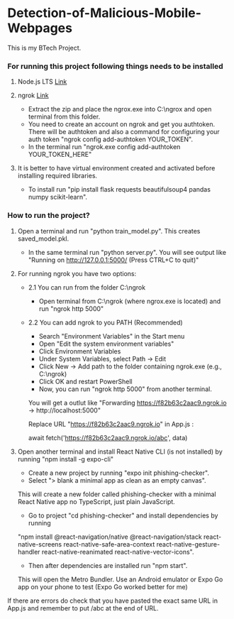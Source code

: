 # Detection-of-Malicious-Mobile-Webpages
This is my BTech Project.

### For running this project following things needs to be installed
1. Node.js LTS [Link](https://nodejs.org/en)

2. ngrok [Link](https://ngrok.com/downloads/windows)
    - Extract the zip and place the ngrox.exe into C:\ngrox and open terminal from this folder.
    - You need to create an account on ngrok and get you authtoken. There will be authtoken and also a command for configuring your auth token "ngrok config add-authtoken YOUR_TOKEN".
    - In the terminal run "ngrok.exe config add-authtoken YOUR_TOKEN_HERE"

3. It is better to have virtual environment created and activated before installing required libraries.
    - To install run "pip install flask requests beautifulsoup4 pandas numpy scikit-learn".

### How to run the project?
1. Open a terminal and run "python train_model.py". This creates saved_model.pkl.
    - In the same terminal run "python server.py". You will see output like "Running on http://127.0.0.1:5000/ (Press CTRL+C to quit)"

2. For running ngrok you have two options:
    - 2.1 You can run from the folder C:\ngrok
        + Open terminal from C:\ngrok (where ngrox.exe is located) and run "ngrok http 5000"

     - 2.2 You can add ngrok to you PATH (Recommended)
        + Search "Environment Variables" in the Start menu
        + Open "Edit the system environment variables"
        + Click Environment Variables
        + Under System Variables, select Path → Edit
        + Click New → Add path to the folder containing ngrok.exe (e.g., C:\ngrok)
        + Click OK and restart PowerShell
        + Now, you can run "ngrok http 5000" from another terminal.

        You will get a  outlut like "Forwarding https://f82b63c2aac9.ngrok.io -> http://localhost:5000"
        
        Replace URL "https://f82b63c2aac9.ngrok.io" in App.js :
        
        await fetch('https://f82b63c2aac9.ngrok.io/abc', data)

3. Open another terminal and install React Native CLI (is not installed) by running "npm install -g expo-cli"
    - Create a new project by running "expo init phishing-checker".
    - Select "> blank   a minimal app as clean as an empty canvas".
    
    This will create a new folder called phishing-checker with a minimal React Native app no TypeScript, just plain JavaScript.
    
    - Go to project "cd phishing-checker" and install dependencies by running
    
    "npm install @react-navigation/native @react-navigation/stack react-native-screens react-native-safe-area-context react-native-gesture-handler react-native-reanimated react-native-vector-icons".
    - Then after dependencies are installed run "npm start".
    
    This will open the Metro Bundler. Use an Android emulator or Expo Go app on your phone to test (Expo Go worked better for me)

If there are errors do check that you have pasted the exact same URL in App.js and remember to put /abc at the end of URL.
